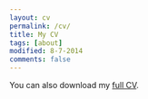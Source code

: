 ```yaml
---
layout: cv
permalink: /cv/
title: My CV
tags: [about]
modified: 8-7-2014
comments: false
---
```


You can also download my [full CV](docs/CV_Henry_Clausen.pdf).

